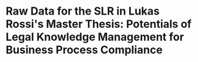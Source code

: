 # Raw Data for the SLR in Lukas Rossi's Master Thesis: Potentials of Legal Knowledge Management for Business Process Compliance
